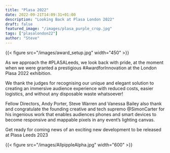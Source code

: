 ```yaml
---
title: "Plasa 2022"
date: 2022-09-21T14:09:31+01:00
description: "Looking Back at Plasa London 2022"
draft: false
featured_image: "/images/plasa_purple_crop.jpg"
tags: ["plasalondon22"]
author: "Steve"
---
```

{{< figure src="/images/award_setup.jpg" width="450" >}}

As we approach the #PLASALeeds, we look back with pride, at the moment when we were granted a prestigious #AwardforInnovation at the London Plasa 2022 exhibition.

We thank the judges for recognising our unique and elegant solution to creating an immersive audience experience with reduced costs, easier logistics, and without any disposable waste whatsoever! 

Fellow Directors, Andy Porter, Steve Warren and Vanessa Bailey also thank and congratulate the founding creative and tech supremo @SimonCarter for his ingenious work that enables audiences phones and smart devices to become responsive and mappable pixels in any event’s lighting canvas.

Get ready for coming news of an exciting new development to be released at Plasa Leeds 2023

{{< figure src="/images/AllpippleAlpha.jpg" width="600" >}}